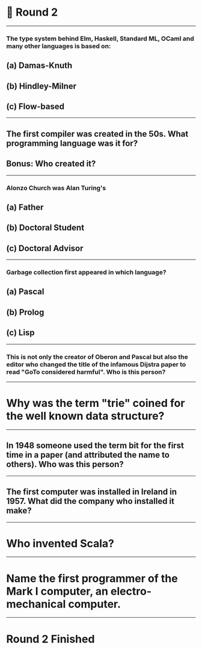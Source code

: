 # 🎄 Round 2

---

### The type system behind Elm, Haskell, Standard ML, OCaml and many other languages is based on:
## (a) Damas-Knuth
## (b) Hindley-Milner
## (c) Flow-based 


---

## The first compiler was created in the 50s. What programming language was it for?
## Bonus: Who created it?


---

### Alonzo Church was Alan Turing's
## (a) Father
## (b) Doctoral Student
## (c) Doctoral Advisor


---

### Garbage collection first appeared in which language?
## (a) Pascal
## (b) Prolog
## (c) Lisp

---

### This is not only the creator of Oberon and Pascal but also the editor who changed the title of the infamous Dijstra  paper to read "GoTo considered harmful". Who is this person?

---

# Why was the term "trie" coined for the well known data structure?

---

## In 1948 someone used the term bit for the first time in a paper (and attributed the name to others). Who was this person?

---

## The first computer was installed in Ireland in 1957. What did the company who installed it make?

---

# Who invented Scala?

---

# Name the first programmer of the Mark I computer, an electro-mechanical computer.

---

# Round 2 Finished
